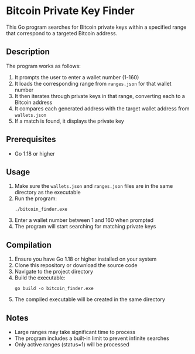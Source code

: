 # Bitcoin Private Key Finder

This Go program searches for Bitcoin private keys within a specified range that correspond to a targeted Bitcoin address.

## Description

The program works as follows:
1. It prompts the user to enter a wallet number (1-160)
2. It loads the corresponding range from `ranges.json` for that wallet number
3. It then iterates through private keys in that range, converting each to a Bitcoin address
4. It compares each generated address with the target wallet address from `wallets.json`
5. If a match is found, it displays the private key

## Prerequisites

- Go 1.18 or higher

## Usage

1. Make sure the `wallets.json` and `ranges.json` files are in the same directory as the executable
2. Run the program:
   ```
   ./bitcoin_finder.exe
   ```
3. Enter a wallet number between 1 and 160 when prompted
4. The program will start searching for matching private keys

## Compilation

1. Ensure you have Go 1.18 or higher installed on your system
2. Clone this repository or download the source code
3. Navigate to the project directory
4. Build the executable:
   ```
   go build -o bitcoin_finder.exe
   ```
5. The compiled executable will be created in the same directory

## Notes

- Large ranges may take significant time to process
- The program includes a built-in limit to prevent infinite searches
- Only active ranges (status=1) will be processed

